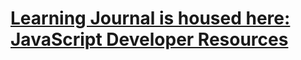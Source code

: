 # [Learning Journal is housed here: JavaScript Developer Resources](https://github.com/ah-yan-leh/javascript-developer-resources)

